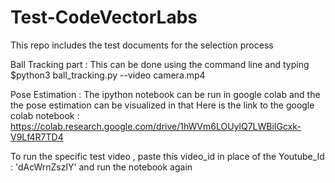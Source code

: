 # Test-CodeVectorLabs
This repo includes the test documents for the selection process

Ball Tracking part : 
This can be done using the command line and typing
$python3 ball_tracking.py --video camera.mp4


Pose Estimation : 
The ipython notebook can be run in google colab and the the pose estimation can be visualized in that
Here is the link to the google colab notebook : https://colab.research.google.com/drive/1hWVm6LOUylQ7LWBiIGcxk-V9Lf4R7TD4

To run the specific test video , paste this video_id in place of the Youtube_Id : 'dAcWrnZszlY' and run the notebook again

